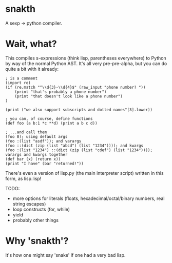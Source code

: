 snakth
======

A sexp -> python compiler.

Wait, what?
=======

This compiles s-expressions (think lisp, parentheses everywhere) to Python by way of the normal Python AST. It's all very pre-pre-alpha, but you can do quite a bit with it already:

```
; is a comment
(import re)
(if (re.match "^\\d{3}-\\d{4}$" (raw_input "phone number? "))
    (print "that's probably a phone number")
    (print "that doesn't look like a phone number")
)

(print ("we also support subscripts and dotted names"[3].lower))

; you can, of course, define functions
(def foo (a b:1 *c **d) (print a b c d))

; ...and call them
(foo 0); using default args
(foo :(list "asdf")); and varargs
(foo ::(dict (zip (list "abcd") (list "1234")))); and kwargs
(foo :(list "1234") ::(dict (zip (list "cdef") (list "1234")))); varargs and kwargs together
(def bar (x) (return x))
(print "I have" (bar "returned!"))
```

There's even a version of lisp.py (the main interpreter script) written in this form, as lisp.lisp!

TODO:
* more options for literals (floats, hexadecimal/octal/binary numbers, real string escapes)
* loop constructs (for, while)
* yield
* probably other things

Why 'snakth'?
=======

It's how one might say 'snake' if one had a very bad lisp.
